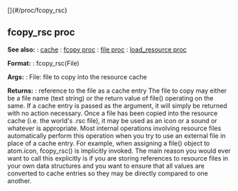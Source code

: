 []{#/proc/fcopy_rsc}
  ## fcopy_rsc proc
  **See also:**
  :   [cache](ref/DM/cache)
  :   [fcopy proc](ref/proc/fcopy)
  :   [file proc](ref/proc/file)
  :   [load_resource proc](ref/proc/load_resource)
  <!-- -->
  **Format:**
  :   fcopy_rsc(File)
  <!-- -->
  **Args:**
  :   File: file to copy into the resource cache
  <!-- -->
  **Returns:**
  :   reference to the file as a cache entry
  The file to copy may either be a file name (text string) or the return
  value of file() operating on the same. If a cache entry is passed as the
  argument, it will simply be returned with no action necessary.
  Once a file has been copied into the resource cache (i.e. the world\'s
  .rsc file), it may be used as an icon or a sound or whatever is
  appropriate. Most internal operations involving resource files
  automatically perform this operation when you try to use an external
  file in place of a cache entry. For example, when assigning a file()
  object to atom.icon, fcopy_rsc() is implicitly invoked.
  The main reason you would ever want to call this explicitly is if you
  are storing references to resource files in your own data structures and
  you want to ensure that all values are converted to cache entries so
  they may be directly compared to one another.